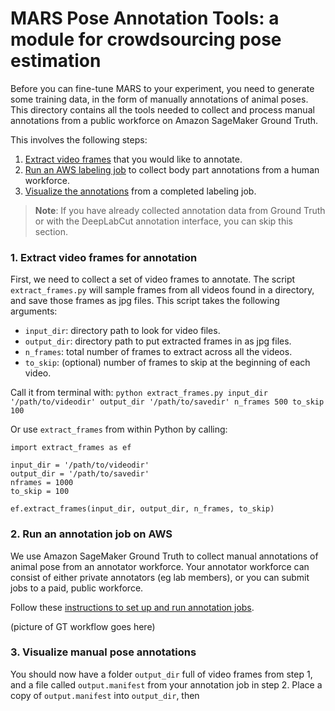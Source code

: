 # MARS Pose Annotation Tools: a module for crowdsourcing pose estimation

Before you can fine-tune MARS to your experiment, you need to generate some training data, in the form of manually annotations of animal poses. This directory contains all the tools needed to collect and process manual annotations from a public workforce on Amazon SageMaker Ground Truth.

This involves the following steps:

1. [Extract video frames](#1-extract-video-frames-for-annotation) that you would like to annotate.
2. [Run an AWS labeling job](#2-run-an-annotation-job-on-aws) to collect body part annotations from a human workforce.
3. [Visualize the annotations](#3-visualize-manual-pose-annotations) from a completed labeling job.

> **Note**: If you have already collected annotation data from Ground Truth or with the DeepLabCut annotation interface, you can skip this section.

### 1. Extract video frames for annotation
First, we need to collect a set of video frames to annotate. The script `extract_frames.py` will sample frames from all videos found in a directory, and save those frames as jpg files. This script takes the following arguments:

* `input_dir`: directory path to look for video files.
* `output_dir`: directory path to put extracted frames in as jpg files.
* `n_frames`: total number of frames to extract across all the videos.
* `to_skip`: (optional) number of frames to skip at the beginning of each video.

Call it from terminal with:
```python extract_frames.py input_dir '/path/to/videodir' output_dir '/path/to/savedir' n_frames 500 to_skip 100```

Or use `extract_frames` from within Python by calling:
```
import extract_frames as ef

input_dir = '/path/to/videodir'
output_dir = '/path/to/savedir'
nframes = 1000
to_skip = 100

ef.extract_frames(input_dir, output_dir, n_frames, to_skip)
```
### 2. Run an annotation job on AWS
We use Amazon SageMaker Ground Truth to collect manual annotations of animal pose from an annotator workforce. Your annotator workforce can consist of either private annotators (eg lab members), or you can submit jobs to a paid, public workforce.

Follow these [instructions to set up and run annotation jobs](docs/readme_groundTruthSetup.md).

(picture of GT workflow goes here)

### 3. Visualize manual pose annotations
You should now have a folder `output_dir` full of video frames from step 1, and a file called `output.manifest` from your annotation job in step 2. Place a copy of `output.manifest` into `output_dir`, then
